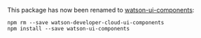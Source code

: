 This package has now been renamed to [watson-ui-components](https://www.npmjs.com/package/watson-ui-components):

    npm rm --save watson-developer-cloud-ui-components
    npm install --save watson-ui-components
